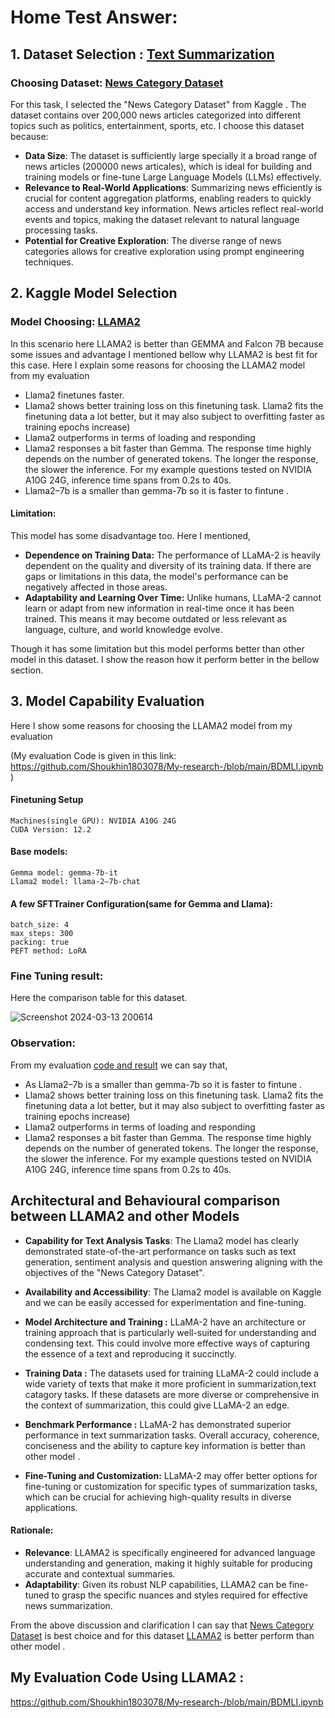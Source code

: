 
# Home Test Answer: 

## 1. Dataset Selection : [Text Summarization](https://www.kaggle.com/datasets/rmisra/news-category-dataset)


### Choosing Dataset: [News Category Dataset](https://www.kaggle.com/datasets/rmisra/news-category-dataset)

For this task, I selected the "News Category Dataset" from Kaggle . The dataset contains over 200,000 news articles categorized into different topics such as politics, entertainment, sports, etc. I choose this dataset because:

- **Data Size**: The dataset is sufficiently large specially it a broad range of news articles (200000 news articales), which is ideal for building and training models or fine-tune Large Language Models (LLMs) effectively.
- **Relevance to Real-World Applications**: Summarizing news efficiently is crucial for content aggregation platforms, enabling readers to quickly access and understand key information. News articles reflect real-world events and topics, making the dataset relevant to natural language processing tasks.
- **Potential for Creative Exploration**: The diverse range of news categories allows for creative exploration using prompt engineering techniques.


## 2. Kaggle Model Selection

###  Model Choosing: [LLAMA2](https://llama.meta.com/llama2)

In this scenario here LLAMA2 is better than GEMMA and Falcon 7B because some issues and advantage I mentioned bellow why LLAMA2 is best fit for this case. Here I explain some reasons for choosing the LLAMA2 model from my evaluation
  -  Llama2 finetunes faster. 
  -  Llama2 shows better training loss on this finetuning task. Llama2 fits the finetuning data a lot better, but it may also subject to overfitting faster as training epochs increase)
  -  Llama2 outperforms in terms of loading and responding
  -  Llama2 responses a bit faster than Gemma. The response time highly depends on the number of generated tokens. The longer the response, the slower the inference. For my example questions tested on NVIDIA A10G 24G, inference time spans from 0.2s to 40s.
  -  Llama2–7b is a smaller than gemma-7b so it is faster to fintune .

#### Limitation:  
 This model has some disadvantage too. Here I mentioned, 
   - **Dependence on Training Data:** The performance of LLaMA-2 is heavily dependent on the quality and diversity of its training data. If there are gaps or limitations in this data, the model's performance can be negatively affected in those areas.
   - **Adaptability and Learning Over Time:** Unlike humans, LLaMA-2 cannot learn or adapt from new information in real-time once it has been trained. This means it may become outdated or less relevant as language, culture, and world knowledge evolve.

Though it has some limitation but this model performs better than other model in this dataset. I show the reason how it perform better in the bellow section.



## 3. Model Capability Evaluation

Here I show some reasons for choosing the LLAMA2 model from my evaluation

(My evaluation Code is given in this link: https://github.com/Shoukhin1803078/My-research-/blob/main/BDMLI.ipynb )


#### Finetuning Setup
    Machines(single GPU): NVIDIA A10G 24G 
    CUDA Version: 12.2
  
#### Base models:
    Gemma model: gemma-7b-it
    Llama2 model: llama-2–7b-chat
  
#### A few SFTTrainer Configuration(same for Gemma and Llama):
    batch_size: 4
    max_steps: 300
    packing: true
    PEFT method: LoRA

### Fine Tuning result:
Here the comparison table for this dataset.

![Screenshot 2024-03-13 200614](https://github.com/Shoukhin1803078/My-research-/assets/62458402/633e98c1-050b-4798-b4b2-75b8455bb0d4)

### Observation:

From my evaluation [code and result](https://github.com/Shoukhin1803078/My-research-/blob/main/BDMLI.ipynb) we can say that,

  -  As Llama2–7b is a smaller than gemma-7b so it is faster to fintune .
  -  Llama2 shows better training loss on this finetuning task. Llama2 fits the finetuning data a lot better, but it may also subject to overfitting faster as training epochs increase)
  -  Llama2 outperforms in terms of loading and responding
  -  Llama2 responses a bit faster than Gemma. The response time highly depends on the number of generated tokens. The longer the response, the slower the inference. For my example questions tested on NVIDIA A10G 24G, inference time spans from 0.2s to 40s.


## Architectural and Behavioural comparison between LLAMA2 and other Models

- **Capability for Text Analysis Tasks**: The Llama2 model has clearly demonstrated state-of-the-art performance on tasks such as text generation, sentiment analysis and question answering aligning with the objectives of the "News Category Dataset".
- **Availability and Accessibility**: The Llama2 model is available on Kaggle and we can be easily accessed for experimentation and fine-tuning.
- **Model Architecture and Training :** LLaMA-2 have an architecture or training approach that is particularly well-suited for understanding and condensing text. This could involve more effective ways of capturing the essence of a text and reproducing it succinctly.

- **Training Data :** The datasets used for training LLaMA-2 could include a wide variety of texts that make it more proficient in summarization,text catagory tasks. If these datasets are more diverse or comprehensive in the context of summarization, this could give LLaMA-2 an edge.

- **Benchmark Performance :** LLaMA-2 has demonstrated superior performance in text summarization tasks. Overall accuracy, coherence, conciseness and the ability to capture key information is better than other model .

- **Fine-Tuning and Customization:** LLaMA-2 may offer better options for fine-tuning or customization for specific types of summarization tasks, which can be crucial for achieving high-quality results in diverse applications.

#### Rationale:
- **Relevance**: LLAMA2 is specifically engineered for advanced language understanding and generation, making it highly suitable for producing accurate and contextual summaries.
- **Adaptability**: Given its robust NLP capabilities, LLAMA2 can be fine-tuned to grasp the specific nuances and styles required for effective news summarization.

From the above discussion and clarification I can say that  [News Category Dataset](https://www.kaggle.com/datasets/rmisra/news-category-dataset) is best choice and  for this dataset [LLAMA2](https://llama.meta.com/llama2) is better perform than other model . 

## My Evaluation Code Using LLAMA2 : 

https://github.com/Shoukhin1803078/My-research-/blob/main/BDMLI.ipynb



